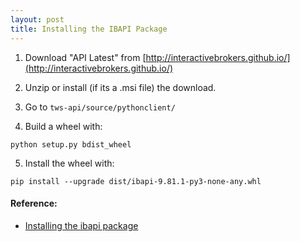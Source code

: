 ```yaml
---
layout: post
title: Installing the IBAPI Package
---
```


1. Download "API Latest" from [http://interactivebrokers.github.io/](http://interactivebrokers.github.io/)

2. Unzip or install (if its a .msi file) the download.

3. Go to `tws-api/source/pythonclient/`

4. Build a wheel with:

```
python setup.py bdist_wheel
```

5. Install the wheel with:

```
pip install --upgrade dist/ibapi-9.81.1-py3-none-any.whl
```

#### Reference:

- [Installing the ibapi package](https://stackoverflow.com/questions/57618117/installing-the-ibapi-package)
